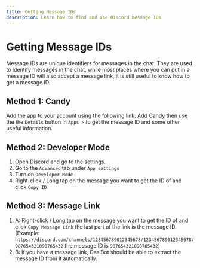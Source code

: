```yaml
---
title: Getting Message IDs
description: Learn how to find and use Discord message IDs
---
```


# Getting Message IDs
Message IDs are unique identifiers for messages in the chat. They are used to identify messages in the chat, while most places where you can put in a message ID will also accept a message link, it is still useful to know how to get a message ID.

## Method 1: Candy
Add the app to your account using the following link: [Add Candy](https://discord.com/oauth2/authorize?client_id=1270311327767855137&integration_type=1&scope=applications.commands) then use the the `Details` button in `Apps >` to get the message ID and some other useful information.

## Method 2: Developer Mode
1. Open Discord and go to the settings.
2. Go to the `Advanced` tab under `App settings`
3. Turn on `Developer Mode`
4. Right-click / Long tap on the message you want to get the ID of and click `Copy ID`

## Method 3: Message Link
1. A:  Right-click / Long tap on the message you want to get the ID of and click `Copy Message Link` the last part of the link is the message ID. (Example: `https://discord.com/channels/123456789012345678/123456789012345678/987654321098765432` the message ID is `987654321098765432`)
2. B: If you have a message link, DaalBot should be able to extract the message ID from it automatically.